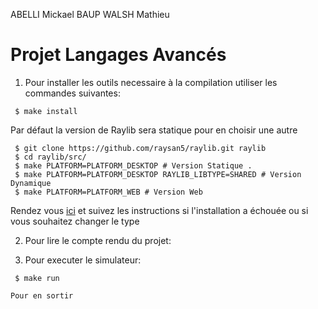 ABELLI Mickael BAUP WALSH Mathieu

# Projet Langages Avancés


1. Pour installer les outils necessaire à la compilation utiliser les commandes suivantes: 

```
 $ make install

```
Par défaut la version de Raylib sera statique pour en choisir une autre
```
 $ git clone https://github.com/raysan5/raylib.git raylib
 $ cd raylib/src/
 $ make PLATFORM=PLATFORM_DESKTOP # Version Statique .
 $ make PLATFORM=PLATFORM_DESKTOP RAYLIB_LIBTYPE=SHARED # Version Dynamique
 $ make PLATFORM=PLATFORM_WEB # Version Web
```
Rendez vous [ici](https://github.com/raysan5/raylib/wiki/Working-on-GNU-Linux) et suivez les instructions si l'installation a échouée ou si vous souhaitez changer le type


2. Pour lire le compte rendu du projet:



3. Pour executer le simulateur:

```
 $ make run
```
    Pour en sortir 
